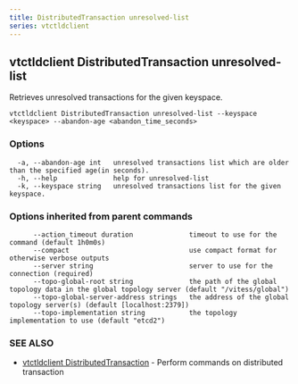 ```yaml
---
title: DistributedTransaction unresolved-list
series: vtctldclient
---
```

## vtctldclient DistributedTransaction unresolved-list

Retrieves unresolved transactions for the given keyspace.

```
vtctldclient DistributedTransaction unresolved-list --keyspace <keyspace> --abandon-age <abandon_time_seconds>
```

### Options

```
  -a, --abandon-age int   unresolved transactions list which are older than the specified age(in seconds).
  -h, --help              help for unresolved-list
  -k, --keyspace string   unresolved transactions list for the given keyspace.
```

### Options inherited from parent commands

```
      --action_timeout duration              timeout to use for the command (default 1h0m0s)
      --compact                              use compact format for otherwise verbose outputs
      --server string                        server to use for the connection (required)
      --topo-global-root string              the path of the global topology data in the global topology server (default "/vitess/global")
      --topo-global-server-address strings   the address of the global topology server(s) (default [localhost:2379])
      --topo-implementation string           the topology implementation to use (default "etcd2")
```

### SEE ALSO

* [vtctldclient DistributedTransaction](../)	 - Perform commands on distributed transaction

